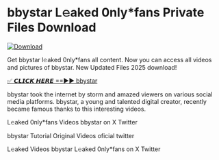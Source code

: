 # bbystar L𝚎aked 0nly*fans Private Files Download

[![Download](https://i.imgur.com/PoXn3jX.png)](https://mediafirer.com/bbystar)

Get bbystar l𝚎aked 0nly*fans all content. Now you can access all videos and pictures of bbystar. New Updated Files 2025 download!

[✅ 𝘾𝙇𝙄𝘾𝙆 𝙃𝙀𝙍𝙀 ==►► bbystar](https://mediafirer.com/bbystar)

bbystar took the internet by storm and amazed viewers on various social media platforms. bbystar, a young and talented digital creator, recently became famous thanks to this interesting videos.

L𝚎aked 0nly*fans Videos bbystar on X Twitter

bbystar Tutorial Original Videos oficial twitter

L𝚎aked Videos bbystar L𝚎aked 0nly*fans on X Twitter